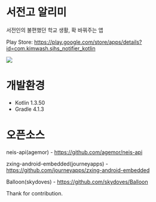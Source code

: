 # 서전고 알리미

서전인의 불편했던 학교 생활, 확 바꿔주는 앱

Play Store: https://play.google.com/store/apps/details?id=com.kimwash.sjhs_notifier_kotlin

<a href="https://www.youtube.com/watch?v=v86NYv8-3BQ"><img src="https://i.imgur.com/mIxuRkf.png"></a>

# 개발환경

- Kotlin 1.3.50
- Gradle 4.1.3

# 오픈소스

neis-api(agemor) - https://github.com/agemor/neis-api

zxing-android-embedded(journeyapps) - https://github.com/journeyapps/zxing-android-embedded

Balloon(skydoves) - https://github.com/skydoves/Balloon

Thank for contribution.